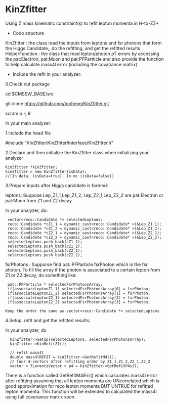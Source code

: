 # KinZfitter
Using Z mass kinematic constraint(s) to refit lepton momenta in H-to-ZZ*

- Code structure

KinZfitter : the class read the inputs from leptons and fsr photons that form the Higgs Candidate,, do the refitting, and get the refitted results
HelperFunction : the class that read lepton/photon pT errors by accessing the pat:Electron, pat:Muon and pat:PFPartticle and also provide the function to help calculate mass4l error (including the covariance matrix)

- Include the refit in your analyzer:

0.Check out package

  cd $CMSSW_BASE/src
  
  git clone https://github.com/tocheng/KinZfitter.git
  
  scram b -j 8 

In your main analyzer:

1.include the head file

  #include "KinZfitter/KinZfitter/interface/KinZfitter.h"

2.Declare and then initialize the KinZfitter class when initializing your analyzer

    KinZfitter *kinZfitter;
    kinZfitter = new KinZfitter(isData);
    //(In data, (isData=true). In mc (isData=false))

3.Prepare inputs after Higgs candidate is formed:

  leptons: 
   Suppose Lep_Z1_1,Lep_Z1_2, Lep_Z2_1,Lep_Z2_2 are pat:Electron or pat:Muon from Z1 and Z2 decay.
   
   In your analyzer, do:

     vector<reco::Candidate *> selectedLeptons;
     reco::Candidate *cZ1_1 = dynamic_cast<reco::Candidate* >(&Lep_Z1_1);
     reco::Candidate *cZ1_2 = dynamic_cast<reco::Candidate* >(&Lep_Z1_2);
     reco::Candidate *cZ2_1 = dynamic_cast<reco::Candidate* >(&Lep_Z2_1);
     reco::Candidate *cZ2_2 = dynamic_cast<reco::Candidate* >(&Lep_Z2_2);
     selectedLeptons.push_back(cZ1_1);
     selectedLeptons.push_back(cZ1_2);
     selectedLeptons.push_back(cZ2_1);
     selectedLeptons.push_back(cZ2_2);

  fsrPhotons :
    Supporse find pat::PFParticle fsrPhoton which is the fsr photon.
    To fill the array if the photon is associated to a certain lepton from Z1 or Z2 decay, 
    do something like:

     pat::PFParticle * selectedFsrPhotonsArray;
     if(associateLeptonZ1_1) selectedFsrPhotonsArray[0] = fsrPhoton;
     if(associateLeptonZ1_2) selectedFsrPhotonsArray[1] = fsrPhoton;
     if(associateLeptonZ2_1) selectedFsrPhotonsArray[2] = fsrPhoton;
     if(associateLeptonZ2_2) selectedFsrPhotonsArray[3] = fsrPhoton;
 
    Keep the order the same as vector<reco::Candidate *> selectedLeptons

4.Setup, refit and get the refitted results:

   In your analyzer, do

      kinZfitter->Setup(selectedLeptons, selectedFsrPhotonsArray);
      kinZfitter->KinRefitZ1();
      
      // refit mass4l
      double mass4lREFIT = kinZfitter->GetRefitM4l();
      // four 4-vectors after refitting order by Z1_1,Z1_2,Z2_1,Z2_2
      vector < TLorentzVector > p4 = kinZfitter->GetRefitP4s(); 

  There is a function called GetRefitM4lErr() which calculates mass4l error after refitting 
  assuming that all lepton momenta are UNcorrelated 
  which is good approximation for reco lepton momenta BUT UNTRUE for refitted lepton momenta.
  This function will be extended to calculated the mass4l using full covariance matrix soon.





